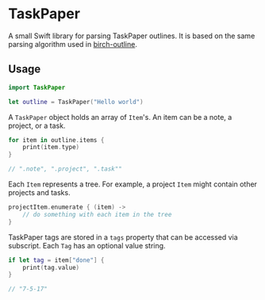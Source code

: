 # TaskPaper
A small Swift library for parsing TaskPaper outlines. It is based on the same parsing algorithm used in [birch-outline](https://github.com/jessegrosjean/birch-outline).

## Usage
```Swift
import TaskPaper

let outline = TaskPaper("Hello world")
```

A `TaskPaper` object holds an array of `Item`'s. An item can be a note, a project, or a task.

```Swift
for item in outline.items {
	print(item.type)
}

// ".note", ".project", ".task""
```

Each `Item` represents a tree. For example, a project `Item` might contain other projects and tasks.

```Swift
projectItem.enumerate { (item) ->
	// do something with each item in the tree
}
```

TaskPaper tags are stored in a `tags` property that can be accessed via subscript. Each `Tag` has an optional value string.

```Swift
if let tag = item["done"] {
	print(tag.value)
}

// "7-5-17"
```
